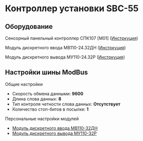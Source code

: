 # Контроллер установки SBC-55

## Оборудование

Сенсорный панельный контроллер СПК107 [М01] ([Инстркуция](/Controller/EqManuals/re_spk1xx_2591.pdf))

Модуль дискретного ввода МВ110-24.32ДН ([Инстркуция](/Controller/EqManuals/re_mv110-x.32dn_m01__1-ru-34542-1.15_a4.pdf))

Модуль дискретного вывода МУ110-24.32Р ([Инстркуция](/Controller/EqManuals/re_mu110-24-220.32r_1-ru-32747-1.14.pdf))

## Настройки шины ModBus

Общие настройки

- Скорость обмена данными: **9600**
- Длина слова данных: **8**
- Тип контроля четности слова данных: **Отсутствует**
- Количество стоп-битов в посылке: **1**

Персональные настройки модулей

- [Модуль дискретного ввода МВ110-32ДН](/Controller/ModBus/config_MV110_32.md)
- [Модуль дискретного вывода МУ110-32Р](/Controller/ModBus/config_MU110_32.md)